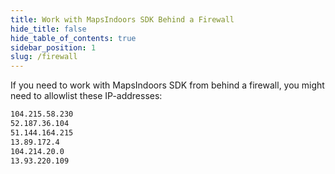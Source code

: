 ```yaml
---
title: Work with MapsIndoors SDK Behind a Firewall
hide_title: false
hide_table_of_contents: true
sidebar_position: 1
slug: /firewall
---
```


If you need to work with MapsIndoors SDK from behind a firewall, you might need to allowlist these IP-addresses:

```bash
104.215.58.230
52.187.36.104
51.144.164.215
13.89.172.4
104.214.20.0
13.93.220.109
```
